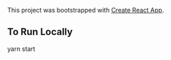 This project was bootstrapped with [Create React App](https://github.com/facebookincubator/create-react-app).

## To Run Locally
yarn start
